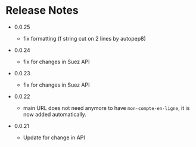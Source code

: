 # Release Notes

* 0.0.25

  * fix formatting (f string cut on 2 lines by autopep8)

* 0.0.24

  * fix for changes in Suez API

* 0.0.23

  * fix for changes in Suez API

* 0.0.22

  * main URL does not need anymore to have `mon-compte-en-ligne`, it is now added automatically.

* 0.0.21

  * Update for change in API
